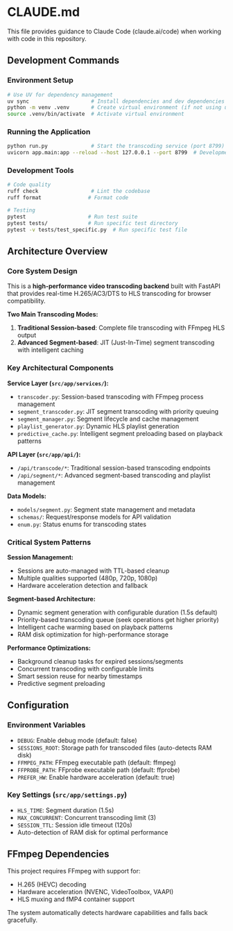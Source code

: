 # CLAUDE.md

This file provides guidance to Claude Code (claude.ai/code) when working with code in this repository.

## Development Commands

### Environment Setup

```bash
# Use UV for dependency management
uv sync                    # Install dependencies and dev dependencies
python -m venv .venv       # Create virtual environment (if not using uv)
source .venv/bin/activate  # Activate virtual environment
```

### Running the Application

```bash
python run.py              # Start the transcoding service (port 8799)
uvicorn app.main:app --reload --host 127.0.0.1 --port 8799  # Development mode
```

### Development Tools

```bash
# Code quality
ruff check                 # Lint the codebase
ruff format               # Format code

# Testing
pytest                    # Run test suite
pytest tests/             # Run specific test directory
pytest -v tests/test_specific.py  # Run specific test file
```

## Architecture Overview

### Core System Design

This is a **high-performance video transcoding backend** built with FastAPI that provides real-time H.265/AC3/DTS to HLS transcoding for browser compatibility.

**Two Main Transcoding Modes:**

1. **Traditional Session-based**: Complete file transcoding with FFmpeg HLS output
2. **Advanced Segment-based**: JIT (Just-In-Time) segment transcoding with intelligent caching

### Key Architectural Components

**Service Layer (`src/app/services/`):**

- `transcoder.py`: Session-based transcoding with FFmpeg process management
- `segment_transcoder.py`: JIT segment transcoding with priority queuing
- `segment_manager.py`: Segment lifecycle and cache management
- `playlist_generator.py`: Dynamic HLS playlist generation
- `predictive_cache.py`: Intelligent segment preloading based on playback patterns

**API Layer (`src/app/api/`):**

- `/api/transcode/*`: Traditional session-based transcoding endpoints
- `/api/segment/*`: Advanced segment-based transcoding and playlist management

**Data Models:**

- `models/segment.py`: Segment state management and metadata
- `schemas/`: Request/response models for API validation
- `enum.py`: Status enums for transcoding states

### Critical System Patterns

**Session Management:**

- Sessions are auto-managed with TTL-based cleanup
- Multiple qualities supported (480p, 720p, 1080p)
- Hardware acceleration detection and fallback

**Segment-based Architecture:**

- Dynamic segment generation with configurable duration (1.5s default)
- Priority-based transcoding queue (seek operations get higher priority)
- Intelligent cache warming based on playback patterns
- RAM disk optimization for high-performance storage

**Performance Optimizations:**

- Background cleanup tasks for expired sessions/segments
- Concurrent transcoding with configurable limits
- Smart session reuse for nearby timestamps
- Predictive segment preloading

## Configuration

### Environment Variables

- `DEBUG`: Enable debug mode (default: false)
- `SESSIONS_ROOT`: Storage path for transcoded files (auto-detects RAM disk)
- `FFMPEG_PATH`: FFmpeg executable path (default: ffmpeg)
- `FFPROBE_PATH`: FFprobe executable path (default: ffprobe)
- `PREFER_HW`: Enable hardware acceleration (default: true)

### Key Settings (`src/app/settings.py`)

- `HLS_TIME`: Segment duration (1.5s)
- `MAX_CONCURRENT`: Concurrent transcoding limit (3)
- `SESSION_TTL`: Session idle timeout (120s)
- Auto-detection of RAM disk for optimal performance

## FFmpeg Dependencies

This project requires FFmpeg with support for:

- H.265 (HEVC) decoding
- Hardware acceleration (NVENC, VideoToolbox, VAAPI)
- HLS muxing and fMP4 container support

The system automatically detects hardware capabilities and falls back gracefully.
